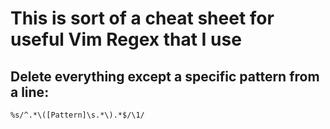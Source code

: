 # This is sort of a cheat sheet for useful Vim Regex that I use

## Delete everything except a specific pattern from a line:
`%s/^.*\([Pattern]\s.*\).*$/\1/`
